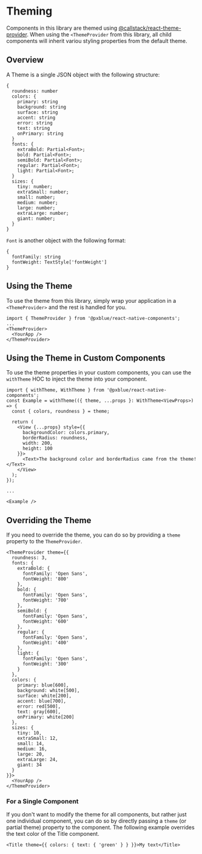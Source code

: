 # Theming
Components in this library are themed using [@callstack/react-theme-provider](https://github.com/callstack/react-theme-provider). When using the ```<ThemeProvider``` from this library, all child components will inherit variou styling properties from the default theme.

## Overview
A Theme is a single JSON object with the following structure:
```
{
  roundness: number
  colors: {
    primary: string
    background: string
    surface: string
    accent: string
    error: string
    text: string
    onPrimary: string
  }
  fonts: {
    extraBold: Partial<Font>;
    bold: Partial<Font>;
    semiBold: Partial<Font>;
    regular: Partial<Font>;
    light: Partial<Font>;
  }
  sizes: {
    tiny: number;
    extraSmall: number;
    small: number;
    medium: number;
    large: number;
    extraLarge: number;
    giant: number;
  }
}
```
`Font` is another object with the following format:
```
{
  fontFamily: string
  fontWeight: TextStyle['fontWeight']
}
```

## Using the Theme
To use the theme from this library, simply wrap your application in a ```<ThemeProvider>``` and the rest is handled for you.

```
import { ThemeProvider } from '@pxblue/react-native-components';
...
<ThemeProvider>
  <YourApp />
</ThemeProvider>
```

## Using the Theme in Custom Components
To use the theme properties in your custom components, you can use the ```withTheme``` HOC to inject the theme into your component.

```
import { withTheme, WithTheme } from '@pxblue/react-native-components';
const Example = withTheme(({ theme, ...props }: WithTheme<ViewProps>) => {
  const { colors, roundness } = theme;

  return (
    <View {...props} style={{
      backgroundColor: colors.primary,
      borderRadius: roundness,
      width: 200,
      height: 100
    }}>
      <Text>The background color and borderRadius came from the theme!</Text>
    </View>
  );
});

...

<Example />
```

## Overriding the Theme
If you need to override the theme, you can do so by providing a ```theme``` property to the ```ThemeProvider```.

```
<ThemeProvider theme={{
  roundness: 3,
  fonts: {
    extraBold: {
      fontFamily: 'Open Sans',
      fontWeight: '800'
    },
    bold: {
      fontFamily: 'Open Sans',
      fontWeight: '700'
    },
    semiBold: {
      fontFamily: 'Open Sans',
      fontWeight: '600'
    },
    regular: {
      fontFamily: 'Open Sans',
      fontWeight: '400'
    },
    light: {
      fontFamily: 'Open Sans',
      fontWeight: '300'
    }
  },
  colors: {
    primary: blue[600],
    background: white[500],
    surface: white[200],
    accent: blue[700],
    error: red[500],
    text: gray[600],
    onPrimary: white[200]
  },
  sizes: {
    tiny: 10,
    extraSmall: 12,
    small: 14,
    medium: 16,
    large: 20,
    extraLarge: 24,
    giant: 34
  }
}}>
  <YourApp />
</ThemeProvider>
```

### For a Single Component
If you don't want to modify the theme for all components, but rather just one individual component, you can do so by directly passing a ```theme``` (or partial theme) property to the component. The following example overrides the text color of the Title component.

```
<Title theme={{ colors: { text: { 'green' } } }}>My text</Title>
```